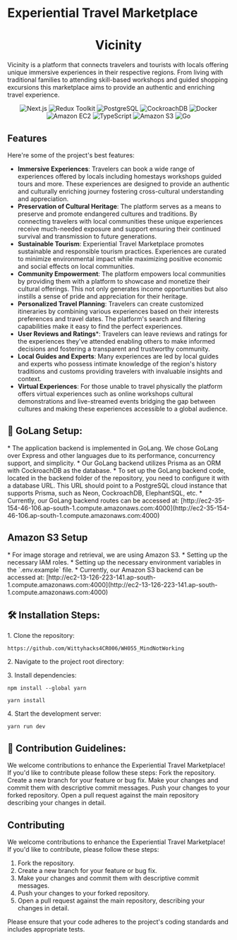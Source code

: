 # Experiential Travel Marketplace 

<h1 align="center" id="title">Vicinity</h1>

<p id="description">Vicinity is a platform that connects travelers and tourists with locals offering unique immersive experiences in their respective regions. From living with traditional families to attending skill-based workshops and guided shopping excursions this marketplace aims to provide an authentic and enriching travel experience.</p>
<p align="center">
  <img src="https://img.shields.io/badge/Next.js-43853D?style&logo=next.js&logoColor=white&label=Next.js" alt="Next.js">
  <img src="https://img.shields.io/badge/Redux%20Toolkit-RTK-orange.svg?label=Redux%20Toolkit" alt="Redux Toolkit">
  <img src="https://img.shields.io/badge/PostgreSQL-4169E1?style&logo=postgresql&logoColor=white&label=PostgreSQL" alt="PostgreSQL">
  <img src="https://img.shields.io/badge/CockroachDB-634C5A?style&logo=cockroachdb&logoColor=white&label=CockroachDB" alt="CockroachDB">
  <img src="https://img.shields.io/badge/Docker-2496ED?style&logo=docker&logoColor=white&label=Docker" alt="Docker">
  <img src="https://img.shields.io/badge/Amazon%20EC2-FF9900?style&logo=amazon-ec2&logoColor=white&label=Amazon%20EC2" alt="Amazon EC2">
  <img src="https://img.shields.io/badge/TypeScript-007ACC?style&logo=typescript&logoColor=white&label=TypeScript" alt="TypeScript">
  <img src="https://img.shields.io/badge/Amazon_S3-5272A8?style=flat-square&logo=amazon-s3&logoColor=white&label=Amazon%20S3" alt="Amazon S3">
  <img src="https://img.shields.io/badge/Go-00ADD8?logo=go&logoColor=white&style=flat-square" alt="Go">
</p>
  
<h2>Features</h2>

Here're some of the project's best features:

*   **Immersive Experiences**: Travelers can book a wide range of experiences offered by locals including homestays workshops guided tours and more. These experiences are designed to provide an authentic and culturally enriching journey fostering cross-cultural understanding and appreciation.
*   **Preservation of Cultural Heritage**: The platform serves as a means to preserve and promote endangered cultures and traditions. By connecting travelers with local communities these unique experiences receive much-needed exposure and support ensuring their continued survival and transmission to future generations.
*   **Sustainable Tourism**: Experiential Travel Marketplace promotes sustainable and responsible tourism practices. Experiences are curated to minimize environmental impact while maximizing positive economic and social effects on local communities.
*   **Community Empowerment**: The platform empowers local communities by providing them with a platform to showcase and monetize their cultural offerings. This not only generates income opportunities but also instills a sense of pride and appreciation for their heritage.
*   **Personalized Travel Planning**: Travelers can create customized itineraries by combining various experiences based on their interests preferences and travel dates. The platform's search and filtering capabilities make it easy to find the perfect experiences.
*   **User Reviews and Ratings***: Travelers can leave reviews and ratings for the experiences they've attended enabling others to make informed decisions and fostering a transparent and trustworthy community.
*   **Local Guides and Experts**: Many experiences are led by local guides and experts who possess intimate knowledge of the region's history traditions and customs providing travelers with invaluable insights and context.
*   **Virtual Experiences**: For those unable to travel physically the platform offers virtual experiences such as online workshops cultural demonstrations and live-streamed events bridging the gap between cultures and making these experiences accessible to a global audience.

<h2>🐹 GoLang Setup:</h2>
*  The application backend is implemented in GoLang. We chose GoLang over Express and other languages due to its performance, concurrency support, and simplicity.
* Our GoLang backend utilizes Prisma as an ORM with CockroachDB as the database.
* To set up the GoLang backend code, located in the backend folder of the repository, you need to configure it with a database URL. This URL should point to a PostgreSQL cloud instance that supports Prisma, such as Neon, CockroachDB, ElephantSQL, etc.
* Currently, our GoLang backend routes can be accessed at: [http://ec2-35-154-46-106.ap-south-1.compute.amazonaws.com:4000](http://ec2-35-154-46-106.ap-south-1.compute.amazonaws.com:4000)

<h2>Amazon S3 Setup</h2>
* For image storage and retrieval, we are using Amazon S3.
* Setting up the necessary IAM roles.
* Setting up the necessary environment variables in the `.env.example` file.
* Currently, our Amazon S3 backend can be accessed at: [http://ec2-13-126-223-141.ap-south-1.compute.amazonaws.com:4000](http://ec2-13-126-223-141.ap-south-1.compute.amazonaws.com:4000)


<h2>🛠️ Installation Steps:</h2>

<p>1. Clone the repository:</p>

```
https://github.com/Wittyhacks4CR006/WH055_MindNotWorking
```

<p>2. Navigate to the project root directory:</p>

<p>3. Install dependencies:</p>

```
npm install --global yarn
```

```
yarn install
```

<p>4. Start the development server:</p>

```
yarn run dev
```

<h2>🍰 Contribution Guidelines:</h2>

We welcome contributions to enhance the Experiential Travel Marketplace! If you'd like to contribute please follow these steps: Fork the repository. Create a new branch for your feature or bug fix. Make your changes and commit them with descriptive commit messages. Push your changes to your forked repository. Open a pull request against the main repository describing your changes in detail.

## Contributing

We welcome contributions to enhance the Experiential Travel Marketplace! If you'd like to contribute, please follow these steps:

1. Fork the repository.
2. Create a new branch for your feature or bug fix.
3. Make your changes and commit them with descriptive commit messages.
4. Push your changes to your forked repository.
5. Open a pull request against the main repository, describing your changes in detail.

Please ensure that your code adheres to the project's coding standards and includes appropriate tests.


